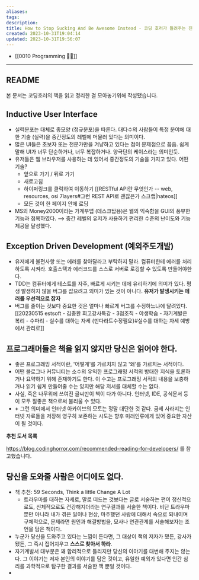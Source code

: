 ```yaml
---
aliases: 
tags: 
description:
title: How to Stop Sucking And Be Awesome Instead - 코딩 호러가 들려주는 진짜 소프트웨어 이야기
created: 2023-10-31T19:04:14
updated: 2023-10-31T19:56:07
---
```

- [[0010 Programming 👩‍💻]]
___

## README

본 문서는 코딩호러의 책을 읽고 정리한 걸 모아놓기위해 작성됐습니다.

## Inductive User Interface

- 실력분포는 대체로 종모양 (정규분포)을 따른다. 대다수의 사람들이 특정 분야에 대한 기술 (실력)을 중간정도의 레벨에 머물러 있다는 의미이다.
- 많은 UI들은 초보자 또는 전문가만을 겨냥하고 있다는 점이 문제점으로 꼽음. 쉽게 말해 UI가 너무 단순하거나, 너무 복잡하거나. 양극단의 케이스라는 의미인듯.
- 유저들은 웹 브라우저를 사용하는 데 있어서 중간정도의 기술을 가지고 있다. 어떤 기술?
	- 앞으로 가기 / 뒤로 가기
	- 새로고침
	- 하이퍼링크를 클릭하여 이동하기 [[RESTful API란 무엇인가 -- web, resources, osi 7layers#그런 REST API로 괜찮은가 스크랩|hateos]]
	- 모든 것이 한 페이지 안에 로딩
- MS의 Money2000이라는 가계부앱 (데스크탑용)은 웹의 익숙함을 GUI의 풍부한 기능과 접목하였다. ⟶ 중간 레벨의 유저가 사용하기 편리한 수준의 난이도와 기능 제공을 달성했다.

## Exception Driven Development (예외주도개발)

- 유저에게 불편사항 또는 에러를 찾아달라고 부탁하지 말라. 컴퓨터한테 에러를 처리하도록 시켜라. 호출스택과 에러코드를 스스로 서버로 로깅할 수 있도록 만들어야한다.
- TDD는 컴퓨터에게 테스트를 자주, 빠르게 시키는 데에 유리하기에 의미가 있다. 평생 발생하지 않을 버그를 잡으려고 의미가 있는 것이 아니다. **유저가 발생시키는 에러를 우선적으로 잡자**
- 버그를 줄이는 것보다 중요한 것은 얼마나 빠르게 버그를 수정하느냐에 달려있다. [[20230515 estsoft - 김충환 회고강사특강 - 3점조직 - 야생학습 - 자기계발은 복리 - 수파리 - 실수를 대하는 자세 {만다라트수정필요}#실수를 대하는 자세 예방에서 관리로]]

## 프로그래머들은 책을 읽지 않지만 당신은 읽어야 한다.

- 좋은 프로그래밍 서적이란, '어떻게'를 가르치지 않고 '왜'를 가르치는 서적이다.
- 어떤 블로그나 커뮤니티는 소수의 유익한 프로그래밍 서적의 방대한 지식을 토론하거나 요약하기 위해 존재하기도 한다. 이 수고는 프로그래밍 서적의 내용을 보충하거나 읽기 쉽게 만들어줄 수는 있지만 해당 저서를 대체할 수는 없다.
- 사실, 죽은 나무위에 쓰여진 글씨만이 책이 다가 아니다. 인터넷, IDE, 공식문서 등이 모두 질좋은 책으로써 불리울 수 있다.
- **+** 그런 의미에서 인터넷 아카이브의 모토는 정말 대단한 것 같다. 금세 사라지는 인터넷 자료들을 저장해 영구히 보존하는 시도는 향후 미래인류에게 있어 중요한 자산이 될 것이다.

**추천 도서 목록**

<https://blog.codinghorror.com/recommended-reading-for-developers/> 를 참고했습니다.

## 당신을 도와줄 사람은 어디에도 없다.

- 책 추천: 59 Seconds, Think a little Change A Lot
	- 트라우마를 대하는 자세로, 말로 떠드는 것보다는 글로 서술하는 편이 정신적으로도, 신체적으로도 건강해지더라는 연구결과를 서술한 책이다. 비단 트라우마 뿐만 아니라 내가 겪은 일이나 현상, 마주했던 사람에 대해서 속으로 되내이며 구체적으로, 문제라면 원인과 해결방법을, 묘사나 연관관계를 서술해보자는 조언을 담은 책이다. 
- 누군가 당신을 도와주고 있다는 느낌이 든다면, 그 대상이 책의 저자가 됐든, 강사가 됐든, 그 즉시 집어치우고 **스스로 찾아서 하라**.
- 자기계발서 대부분은 꽤 합리적으로 들리지만 당신의 이야기를 대변해 주지는 않는다. 그 이야기는 저자 본인의 이야기를 담은 것이고, 유일한 예외가 있다면 인간 심리를 과학적으로 탐구한 결과를 서술한 책 뿐일 것이다.
- 
